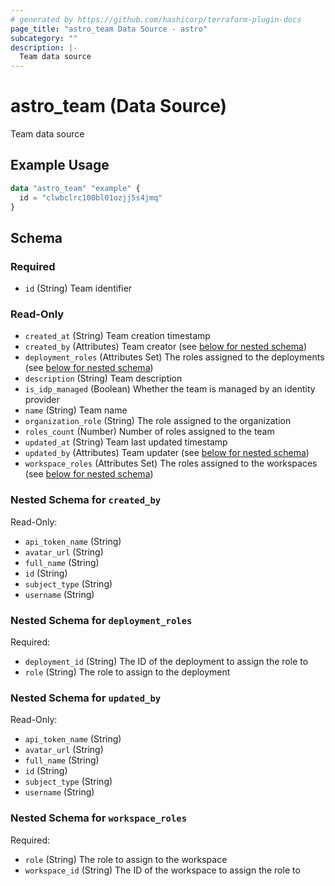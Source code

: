 ```yaml
---
# generated by https://github.com/hashicorp/terraform-plugin-docs
page_title: "astro_team Data Source - astro"
subcategory: ""
description: |-
  Team data source
---
```


# astro_team (Data Source)

Team data source

## Example Usage

```terraform
data "astro_team" "example" {
  id = "clwbclrc100bl01ozjj5s4jmq"
}
```

<!-- schema generated by tfplugindocs -->
## Schema

### Required

- `id` (String) Team identifier

### Read-Only

- `created_at` (String) Team creation timestamp
- `created_by` (Attributes) Team creator (see [below for nested schema](#nestedatt--created_by))
- `deployment_roles` (Attributes Set) The roles assigned to the deployments (see [below for nested schema](#nestedatt--deployment_roles))
- `description` (String) Team description
- `is_idp_managed` (Boolean) Whether the team is managed by an identity provider
- `name` (String) Team name
- `organization_role` (String) The role assigned to the organization
- `roles_count` (Number) Number of roles assigned to the team
- `updated_at` (String) Team last updated timestamp
- `updated_by` (Attributes) Team updater (see [below for nested schema](#nestedatt--updated_by))
- `workspace_roles` (Attributes Set) The roles assigned to the workspaces (see [below for nested schema](#nestedatt--workspace_roles))

<a id="nestedatt--created_by"></a>
### Nested Schema for `created_by`

Read-Only:

- `api_token_name` (String)
- `avatar_url` (String)
- `full_name` (String)
- `id` (String)
- `subject_type` (String)
- `username` (String)


<a id="nestedatt--deployment_roles"></a>
### Nested Schema for `deployment_roles`

Required:

- `deployment_id` (String) The ID of the deployment to assign the role to
- `role` (String) The role to assign to the deployment


<a id="nestedatt--updated_by"></a>
### Nested Schema for `updated_by`

Read-Only:

- `api_token_name` (String)
- `avatar_url` (String)
- `full_name` (String)
- `id` (String)
- `subject_type` (String)
- `username` (String)


<a id="nestedatt--workspace_roles"></a>
### Nested Schema for `workspace_roles`

Required:

- `role` (String) The role to assign to the workspace
- `workspace_id` (String) The ID of the workspace to assign the role to
